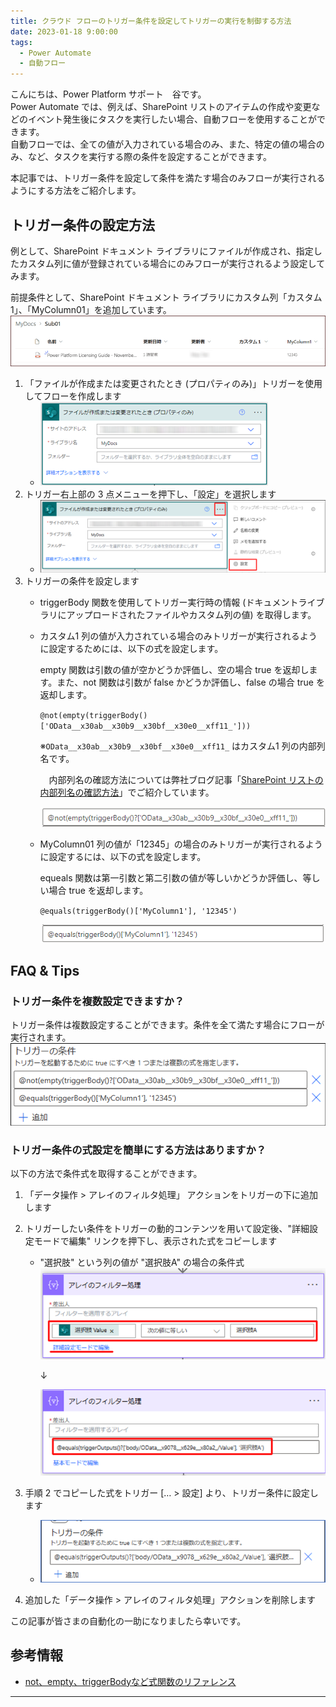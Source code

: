 ```yaml
---
title: クラウド フローのトリガー条件を設定してトリガーの実行を制御する方法
date: 2023-01-18 9:00:00
tags:
  - Power Automate
  - 自動フロー
---
```


こんにちは、Power Platform サポート　谷です。<br/>
Power Automate では、例えば、SharePoint リストのアイテムの作成や変更などのイベント発生後にタスクを実行したい場合、自動フローを使用することができます。<br/>
自動フローでは、全ての値が入力されている場合のみ、また、特定の値の場合のみ、など、タスクを実行する際の条件を設定することができます。

本記事では、トリガー条件を設定して条件を満たす場合のみフローが実行されるようにする方法をご紹介します。

<!-- more -->

## トリガー条件の設定方法
例として、SharePoint ドキュメント ライブラリにファイルが作成され、指定したカスタム列に値が登録されている場合にのみフローが実行されるよう設定してみます。

前提条件として、SharePoint ドキュメント ライブラリにカスタム列「カスタム1」、「MyColumn01」を追加しています。
![](./cloudflow-trigger-condition/image01.png)

1. 「ファイルが作成または変更されたとき (プロパティのみ)」トリガーを使用してフローを作成します
    - ![](./cloudflow-trigger-condition/image02.png)
2. トリガー右上部の 3 点メニューを押下し、「設定」を選択します
    - ![](./cloudflow-trigger-condition/image03.png)
3. トリガーの条件を設定します
    - triggerBody 関数を使用してトリガー実行時の情報 (ドキュメントライブラリにアップロードされたファイルやカスタム列の値) を取得します。
    - カスタム1 列の値が入力されている場合のみトリガーが実行されるように設定するためには、以下の式を設定します。

      empty 関数は引数の値が空かどうか評価し、空の場合 true を返却します。また、not 関数は引数が false かどうか評価し、false の場合 true を返却します。

      `@not(empty(triggerBody()['OData__x30ab__x30b9__x30bf__x30e0__xff11_']))`

      ※`OData__x30ab__x30b9__x30bf__x30e0__xff11_` はカスタム1 列の内部列名です。

      　内部列名の確認方法については弊社ブログ記事「[SharePoint リストの内部列名の確認方法](https://jpdynamicscrm.github.io/blog/powerautomate/Look-up-internal-column-names-in-SPO/)」でご紹介しています。

      ![](./cloudflow-trigger-condition/image04.png)

    - MyColumn01 列の値が「12345」の場合のみトリガーが実行されるように設定するには、以下の式を設定します。

      equeals 関数は第一引数と第二引数の値が等しいかどうか評価し、等しい場合 true を返却します。

      `@equals(triggerBody()['MyColumn1'], '12345')`

      ![](./cloudflow-trigger-condition/image05.png)


## FAQ & Tips
### トリガー条件を複数設定できますか？

トリガー条件は複数設定することができます。条件を全て満たす場合にフローが実行されます。<br/>
![](./cloudflow-trigger-condition/image06.png)

### トリガー条件の式設定を簡単にする方法はありますか？

以下の方法で条件式を取得することができます。

1. 「データ操作 > アレイのフィルタ処理」 アクションをトリガーの下に追加します
2. トリガーしたい条件をトリガーの動的コンテンツを用いて設定後、"詳細設定モードで編集" リンクを押下し、表示された式をコピーします
    - "選択肢" という列の値が "選択肢A" の場合の条件式
      ![](./cloudflow-trigger-condition/image07.png)

      ↓

      ![](./cloudflow-trigger-condition/image08.png)
3. 手順 2 でコピーした式をトリガー [… > 設定] より、トリガー条件に設定します
    - ![](./cloudflow-trigger-condition/image09.png)

4. 追加した「データ操作 > アレイのフィルタ処理」アクションを削除します


この記事が皆さまの自動化の一助になりましたら幸いです。


## 参考情報
- [not、empty、triggerBodyなど式関数のリファレンス](https://learn.microsoft.com/ja-jp/azure/logic-apps/workflow-definition-language-functions-reference)

---
